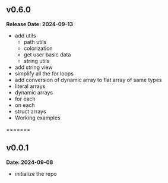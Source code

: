 ## v0.6.0

**Release Date: 2024-09-13**

- add utils
  - path utils
  - colorization
  - get user basic data
  - string utils
- add string view
- simplify all the for loops
- add conversion of dynamic array to flat array of same types
- literal arrays
- dynamic arrays
- for each
- on each
- struct arrays
- Working examples

=======

## v0.0.1

**Date: 2024-09-08**

- initialize the repo
